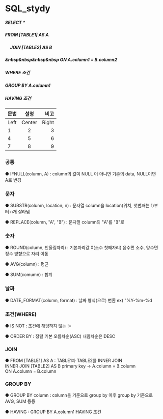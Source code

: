 # SQL_stydy

##### SELECT * <br>
##### FROM [TABLE1] AS A <br>
##### &nbsp;&nbsp;&nbsp;&nbsp; JOIN [TABLE2] AS B <br>
##### &nbsp&nbsp&nbsp&nbsp ON A.column1 = B.column2 <br>
##### WHERE 조건 <br>
##### GROUP BY A.column1 <br>
##### HAVING 조건 <br>

문법|설명|비고
:---|:---:|---:
Left|Center|Right
1|2|3
4|5|6
7|8|9



### 공통

● IFNULL(column, A) : column의 값이 NULL 이 아니면 기존의 data, NULL이면 A로 변경 

### 문자

● SUBSTR(column, location, n) : 문자열 column을 location(위치, 첫번째는 1)부터 n개 잘라냄

● REPLACE(column, "A", "B") : 문자열 column의 "A"를 "B"로 

### 숫자

● ROUND(column, 반올림자리) : 기본자리값 0(소수 첫째자리)
                           음수면 소수, 양수면 정수 방향으로 자리 이동
                         
● AVG(column) : 평균

● SUM(comumn) : 합계


### 날짜

● DATE_FORMAT(column, format) : 날짜 형식(으로) 변환 
                              ex) "%Y-%m-%d

### 조건(WHERE)

● IS NOT : 조건에 해당하지 않는 
         !=
         
● ORDER BY : 정렬
           기본 오름차순(ASC) 
           내림차순은 DESC

### JOIN

● FROM [TABLE1] AS A           : TABLE1과 TABLE2를 INNER JOIN <br>
    INNER JOIN [TABLE2] AS B     primary key -> A.column = B.column<br>
    ON A.column = B.column
    
### GROUP BY

● GROUP BY column : column을 기준으로 group by
                    이후 group by 기준으로 AVG, SUM 등등 
                    
● HAVING : GROUP BY A.column1
 HAVING 조건
                    

